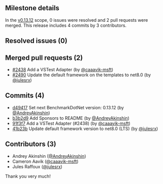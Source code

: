 ## Milestone details

In the [v0.13.12](https://github.com/dotnet/BenchmarkDotNet/issues?q=milestone:v0.13.12) scope, 
0 issues were resolved and 2 pull requests were merged.
This release includes 4 commits by 3 contributors.

## Resolved issues (0)


## Merged pull requests (2)

* [#2438](https://github.com/dotnet/BenchmarkDotNet/pull/2438) Add a VSTest Adapter (by [@caaavik-msft](https://github.com/caaavik-msft))
* [#2490](https://github.com/dotnet/BenchmarkDotNet/pull/2490) Update the default framework on the templates to net8.0 (by [@julesrx](https://github.com/julesrx))

## Commits (4)

* [d49417](https://github.com/dotnet/BenchmarkDotNet/commit/d49417314f6f361779e007042182f0a7ce13b45e) Set next BenchmarkDotNet version: 0.13.12 (by [@AndreyAkinshin](https://github.com/AndreyAkinshin))
* [b3b2d9](https://github.com/dotnet/BenchmarkDotNet/commit/b3b2d913a9de86147167f3fe65d770969c9541a5) Add Sponsors to README (by [@AndreyAkinshin](https://github.com/AndreyAkinshin))
* [91f3f7](https://github.com/dotnet/BenchmarkDotNet/commit/91f3f7ee608f66893050952dffcc5bfa83171943) Add a VSTest Adapter (#2438) (by [@caaavik-msft](https://github.com/caaavik-msft))
* [41b23b](https://github.com/dotnet/BenchmarkDotNet/commit/41b23b7dc8037cec7c05c0ca0bac0db1e767954b) Update default framework version to net8.0 (LTS) (by [@julesrx](https://github.com/julesrx))

## Contributors (3)

* Andrey Akinshin ([@AndreyAkinshin](https://github.com/AndreyAkinshin))
* Cameron Aavik ([@caaavik-msft](https://github.com/caaavik-msft))
* Jules Raffoux ([@julesrx](https://github.com/julesrx))

Thank you very much!

